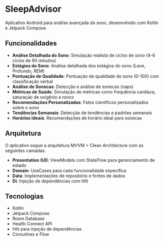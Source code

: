 # SleepAdvisor

Aplicativo Android para análise avançada de sono, desenvolvido com Kotlin e Jetpack Compose.

## Funcionalidades

- **Análise Detalhada do Sono**: Simulação realista de ciclos de sono (4-6 ciclos de 90 minutos)
- **Estágios do Sono**: Análise detalhada dos estágios do sono (Leve, Profundo, REM)
- **Pontuação de Qualidade**: Pontuação de qualidade do sono (0-100) com classificação verbal
- **Análise de Sonecas**: Detecção e análise de sonecas (naps)
- **Métricas de Saúde**: Simulação de métricas como frequência cardíaca, saturação de oxigênio e ronco
- **Recomendações Personalizadas**: Fatos científicos personalizados sobre o sono
- **Tendências Semanais**: Detecção de tendências e padrões semanais
- **Horários Ideais**: Recomendações de horário ideal para sonecas

## Arquitetura

O aplicativo segue a arquitetura MVVM + Clean Architecture com as seguintes camadas:

- **Presentation (UI)**: ViewModels com StateFlow para gerenciamento de estado
- **Domain**: UseCases para cada funcionalidade específica
- **Data**: Implementações de repositório e fontes de dados
- **Di**: Injeção de dependências com Hilt

## Tecnologias

- Kotlin
- Jetpack Compose
- Room Database
- Health Connect API
- Hilt para injeção de dependências
- Coroutines e Flow
